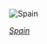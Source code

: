 
![Spain](https://www.gstatic.com/prettyearth/assets/full/5199.jpg)

*[Spain](https://www.google.com/maps/@28.210176,-17.28811,18z/data=!3m1!1e3)*
